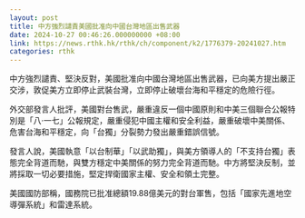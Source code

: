 ```yaml
---
layout: post
title: 中方強烈譴責美國批准向中國台灣地區出售武器
date: 2024-10-27 00:46:26.000000000 +08:00
link: https://news.rthk.hk/rthk/ch/component/k2/1776379-20241027.htm
categories: rthk
---
```


中方強烈譴責、堅決反對，美國批准向中國台灣地區出售武器，已向美方提出嚴正交涉，敦促美方立即停止武裝台灣，立即停止破壞台海和平穩定的危險行徑。

外交部發言人批評，美國對台售武，嚴重違反一個中國原則和中美三個聯合公報特別是「八·一七」公報規定，嚴重侵犯中國主權和安全利益，嚴重破壞中美關係、危害台海和平穩定，向「台獨」分裂勢力發出嚴重錯誤信號。

發言人說，美國執意「以台制華」「以武助獨」，與美方領導人的「不支持台獨」表態完全背道而馳，與雙方穩定中美關係的努力完全背道而馳。中方將堅決反制，並將採取一切必要措施，堅定捍衛國家主權、安全和領土完整。

美國國防部稱，國務院已批准總額19.88億美元的對台軍售，包括「國家先進地空導彈系統」和雷達系統。
